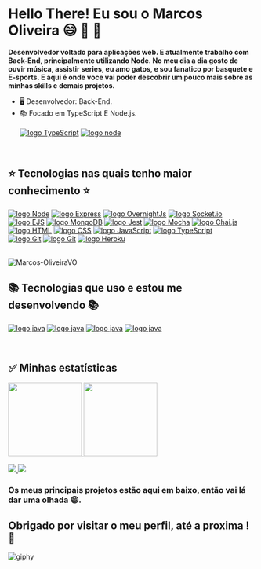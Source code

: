 
# Hello There! Eu sou o Marcos Oliveira :smile: :space_invader: :doughnut:

__Desenvolvedor voltado para aplicações web. E atualmente trabalho com Back-End, principalmente utilizando Node. No meu dia a dia gosto de ouvir música, assistir series, eu amo gatos, e sou fanatico por basquete e E-sports. E aqui é onde voce vai poder descobrir um pouco mais sobre as minhas skills e demais projetos.__

- 🖥️ Desenvolvedor: Back-End.
- 📚 Focado em TypeScript E Node.js. <br> <br>
  [![logo TypeScript](https://img.shields.io/badge/TypeScript-blue?style=for-the-badge&logo=JavaScript&logoColor=white)](#)
 [![logo node](https://img.shields.io/badge/Node-green?style=for-the-badge&logo=node.js&logoColor=white)](#)
<br>  

## :star: Tecnologias nas quais tenho maior conhecimento :star: ##

<div style="display: inline_block">


[![logo Node](https://img.shields.io/badge/Node-green?style=for-the-badge&logo=node.js&logoColor=black)](#)
[![logo Express](https://img.shields.io/badge/Express-blue?style=for-the-badge&logo=Express&logoColor=white)](#)
[![logo OvernightJs](https://img.shields.io/badge/OvernightJs-darkblue?style=for-the-badge&logo=OvernightJS&logoColor=white)](#)
[![logo Socket.io](https://img.shields.io/badge/Socket.io-black?style=for-the-badge&logo=Socket.io&logoColor=white)](#)
[![logo EJS](https://img.shields.io/badge/EJS-grey?style=for-the-badge&logo=template&logoColor=white)](#)
[![logo MongoDB](https://img.shields.io/badge/MongoDB-green?style=for-the-badge&logo=mongodb&logoColor=white)](#)
[![logo Jest](https://img.shields.io/badge/Jest-brown?style=for-the-badge&logo=jest&logoColor=white)](#)
[![logo Mocha](https://img.shields.io/badge/Mocha-brown?style=for-the-badge&logo=Mocha&logoColor=black)](#)
[![logo Chai.js](https://img.shields.io/badge/Chai.js-beige?style=for-the-badge&logo=Chai.js&logoColor=white)](#)
<br>
[![logo HTML](https://img.shields.io/badge/HTML-239120?style=for-the-badge&logo=HTML5&logoColor=white)](#)
[![logo CSS](https://img.shields.io/badge/CSS-239120?style=for-the-badge&logo=css3&logoColor=white)](#)
[![logo JavaScript](https://img.shields.io/badge/JavaScript-F7DF1E?style=for-the-badge&logo=JavaScript&logoColor=black)](#)
[![logo TypeScript](https://img.shields.io/badge/TypeScript-blue?style=for-the-badge&logo=JavaScript&logoColor=black)](#)
<br>
[![logo Git](https://img.shields.io/badge/Git-ED8B00?style=for-the-badge&logo=Git&logoColor=white)](#)
[![logo Git](https://img.shields.io/badge/Github-grey?style=for-the-badge&logo=Github&logoColor=white)](#)
[![logo Heroku](https://img.shields.io/badge/Heroku-purple?style=for-the-badge&logo=Heroku&logoColor=white)](#)
  
  

  
  <br>
  <img src="https://komarev.com/ghpvc/?username=Marcos-OliveiraVO&color=green" alt="Marcos-OliveiraVO" />

 ## :books: Tecnologias que uso e estou me desenvolvendo 📚 ##
  
  [![logo java](https://img.shields.io/badge/React-20232A?style=for-the-badge&logo=React&logoColor=white)](#)
  [![logo java](https://img.shields.io/badge/redux-purple?style=for-the-badge&logo=redux&logoColor=white)](#)
  [![logo java](https://img.shields.io/badge/docker-blue?style=for-the-badge&logo=docker&logoColor=white)](#)
  [![logo java](https://img.shields.io/badge/PostgreSQL-ocean?style=for-the-badge&logo=PostgreSQL&logoColor=white)](#)
</div>
  <br>
  
  ## :white_check_mark: Minhas estatísticas ##
  
  <div>
  
  <a href="https://github.com/Marcos-OliveiraVO">
  <img height="150em" src="https://github-readme-stats.vercel.app/api?username=Marcos-OliveiraVO&show_icons=true&theme=dracula&include_all_commits=true&count_private=true"/>
  <img height="150em" src="https://github-readme-stats.vercel.app/api/top-langs/?username=Marcos-OliveiraVO&layout=compact&langs_count=7&theme=dracula"/>

</div>
 
  <a href = "mailto:marcosoliveira.rd@gmail.com"><img src="https://img.shields.io/badge/-Gmail-%23333?style=for-the-badge&logo=gmail&logoColor=white" target="_blank">
  <a href="https://www.linkedin.com/in/marcos-oliveira-a5b676236/" target="_blank"><img src="https://img.shields.io/badge/-LinkedIn-%230077B5?style=for-the-badge&logo=linkedin&logoColor=white" target="_blank"></a> 
  </a>

  
### Os meus principais projetos estão aqui em baixo, então vai lá dar uma olhada 😄.
  ## Obrigado por visitar o meu perfil, até a proxima !:wave:
![giphy](https://user-images.githubusercontent.com/88260644/167315071-35f82826-e650-49bc-8154-cbca78ce7210.gif)

  
